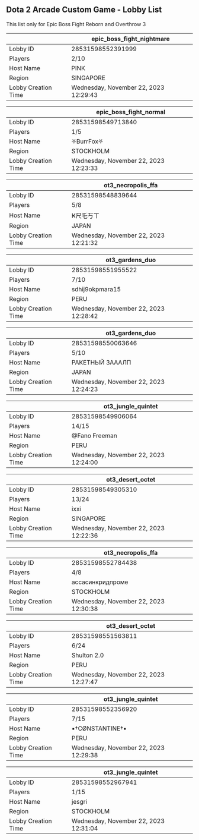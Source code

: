## Dota 2 Arcade Custom Game - Lobby List

This list only for Epic Boss Fight Reborn and Overthrow 3

|  | epic_boss_fight_nightmare |
| ------ | ------ |
| Lobby ID | 28531598552391999 |
| Players | 2/10 |
| Host Name | PINK |
| Region | SINGAPORE |
| Lobby Creation Time | Wednesday, November 22, 2023 12:29:43 |


|  | epic_boss_fight_normal |
| ------ | ------ |
| Lobby ID | 28531598549713840 |
| Players | 1/5 |
| Host Name | ⛧BurrFox⛧ |
| Region | STOCKHOLM |
| Lobby Creation Time | Wednesday, November 22, 2023 12:23:33 |


|  | ot3_necropolis_ffa |
| ------ | ------ |
| Lobby ID | 28531598548839644 |
| Players | 5/8 |
| Host Name | Ҝ尺乇丂ㄒ |
| Region | JAPAN |
| Lobby Creation Time | Wednesday, November 22, 2023 12:21:32 |


|  | ot3_gardens_duo |
| ------ | ------ |
| Lobby ID | 28531598551955522 |
| Players | 7/10 |
| Host Name | sdhij9okpmara15 |
| Region | PERU |
| Lobby Creation Time | Wednesday, November 22, 2023 12:28:42 |


|  | ot3_gardens_duo |
| ------ | ------ |
| Lobby ID | 28531598550063646 |
| Players | 5/10 |
| Host Name | РАКЕТНЫЙ ЗАААЛП |
| Region | JAPAN |
| Lobby Creation Time | Wednesday, November 22, 2023 12:24:23 |


|  | ot3_jungle_quintet |
| ------ | ------ |
| Lobby ID | 28531598549906064 |
| Players | 14/15 |
| Host Name | @Fano Freeman |
| Region | PERU |
| Lobby Creation Time | Wednesday, November 22, 2023 12:24:00 |


|  | ot3_desert_octet |
| ------ | ------ |
| Lobby ID | 28531598549305310 |
| Players | 13/24 |
| Host Name | ixxi |
| Region | SINGAPORE |
| Lobby Creation Time | Wednesday, November 22, 2023 12:22:36 |


|  | ot3_necropolis_ffa |
| ------ | ------ |
| Lobby ID | 28531598552784438 |
| Players | 4/8 |
| Host Name | ассасинкридпроме |
| Region | STOCKHOLM |
| Lobby Creation Time | Wednesday, November 22, 2023 12:30:38 |


|  | ot3_desert_octet |
| ------ | ------ |
| Lobby ID | 28531598551563811 |
| Players | 6/24 |
| Host Name | Shulton 2.0 |
| Region | PERU |
| Lobby Creation Time | Wednesday, November 22, 2023 12:27:47 |


|  | ot3_jungle_quintet |
| ------ | ------ |
| Lobby ID | 28531598552356920 |
| Players | 7/15 |
| Host Name | ▪†CØNSTANTINE†▪ |
| Region | PERU |
| Lobby Creation Time | Wednesday, November 22, 2023 12:29:38 |


|  | ot3_jungle_quintet |
| ------ | ------ |
| Lobby ID | 28531598552967941 |
| Players | 1/15 |
| Host Name | jesgri |
| Region | STOCKHOLM |
| Lobby Creation Time | Wednesday, November 22, 2023 12:31:04 |


